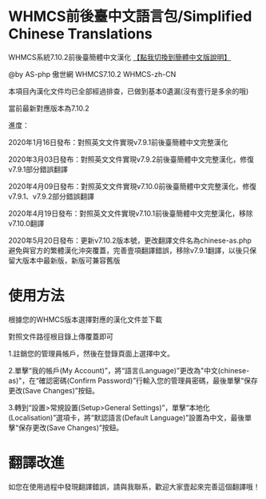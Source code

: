 # WHMCS前後臺中文語言包/Simplified Chinese Translations
WHMCS系統7.10.2前後臺簡體中文漢化 [【點我切換到簡體中文版說明】](https://github.com/AS-php/WHMCS-zh-CN/README.md)

@by AS-php 傲世網 WHMCS7.10.2 WHMCS-zh-CN

本項目內漢化文件均已全部經過排查，已做到基本0遺漏(沒有壹行是多余的哦)

當前最新對應版本為7.10.2

進度：

2020年1月16日發布：對照英文文件實現v7.9.1前後臺簡體中文完整漢化

2020年3月03日發布：對照英文文件實現v7.9.2前後臺簡體中文完整漢化，修復v7.9.1部分錯誤翻譯

2020年4月09日發布：對照英文文件實現v7.10.0前後臺簡體中文完整漢化，修復v7.9.1、v7.9.2部分錯誤翻譯

2020年4月19日發布：對照英文文件實現v7.10.1前後臺簡體中文完整漢化，移除v7.10.0翻譯

2020年5月20日發布：更新v7.10.2版本號，更改翻譯文件名為chinese-as.php 避免與官方的繁體漢化沖突覆蓋，完善壹項翻譯錯誤，移除v7.9.1翻譯，以後只保留大版本中最新版，新版可兼容舊版

# 使用方法
根據您的WHMCS版本選擇對應的漢化文件並下載

對照文件路徑根目錄上傳覆蓋即可

1.註銷您的管理員帳戶，然後在登錄頁面上選擇中文。

2.單擊“我的帳戶(My Account)”，將“語言(Language)”更改為"中文(chinese-as)"，在“確認密碼(Confirm Password)”行輸入您的管理員密碼，最後單擊“保存更改(Save Changes)”按鈕。

3.轉到“設置>常規設置(Setup>General Settings)”，單擊“本地化(Localisation)”選項卡，將“默認語言(Default Language)”設置為中文，最後單擊“保存更改(Save Changes)”按鈕。

# 翻譯改進
如您在使用過程中發現翻譯錯誤，請與我聯系，歡迎大家壹起來完善這個翻譯哦！

[【點我切換到繁體中文版說明】]: https://github.com/AS-php/WHMCS-zh-CN/README.md